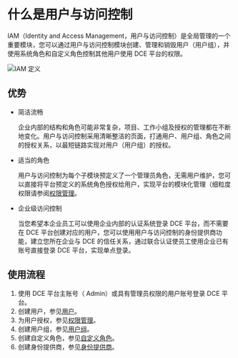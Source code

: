 # 什么是用户与访问控制

IAM（Identity and Access Management，用户与访问控制）是全局管理的一个重要模块，您可以通过用户与访问控制模块创建、管理和销毁用户（用户组），并使用系统角色和自定义角色控制其他用户使用 DCE 平台的权限。

![IAM 定义](https://docs.daocloud.io/daocloud-docs-images/docs/ghippo/images/iam.png)

## 优势

- 简洁流畅

    企业内部的结构和角色可能非常复杂，项目、工作小组及授权的管理都在不断地变化。用户与访问控制采用清晰整洁的页面，打通用户、用户组、角色之间的授权关系，以最短链路实现对用户（用户组）的授权。

- 适当的角色

    用户与访问控制为每个子模块预定义了一个管理员角色，无需用户维护，您可以直接将平台预定义的系统角色授权给用户，实现平台的模块化管理（细粒度权限请参阅[权限管理](role.md)。

- 企业级访问控制

    当您希望本企业员工可以使用企业内部的认证系统登录 DCE 平台，而不需要在 DCE 平台创建对应的用户，您可以使用用户与访问控制的身份提供商功能，建立您所在企业与 DCE 的信任关系，通过联合认证使员工使用企业已有账号直接登录 DCE 平台，实现单点登录。

## 使用流程

1. 使用 DCE 平台主账号（ Admin）或具有管理员权限的用户账号登录 DCE 平台。
2. 创建用户，参见[用户](user.md)。
3. 为用户授权，参见[权限管理](role.md)。
4. 创建用户组，参见[用户组](group.md)。
5. 创建自定义角色，参见[自定义角色](role.md)。
6. 创建身份提供商，参见[身份提供商](idprovider.md)。
